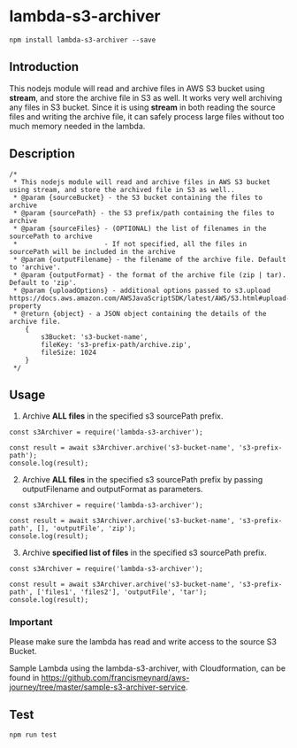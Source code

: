 # lambda-s3-archiver
```
npm install lambda-s3-archiver --save
```

## Introduction
This nodejs module will read and archive files in AWS S3 bucket using **stream**, and store the archive file in S3 as well. It works very well archiving any files in S3 bucket. Since it is using **stream** in both reading the source files and writing the archive file, it can safely process large files without too much memory needed in the lambda.

## Description
```
/*
 * This nodejs module will read and archive files in AWS S3 bucket using stream, and store the archived file in S3 as well..
 * @param {sourceBucket} - the S3 bucket containing the files to archive
 * @param {sourcePath} - the S3 prefix/path containing the files to archive
 * @param {sourceFiles} - (OPTIONAL) the list of filenames in the sourcePath to archive
 *                      - If not specified, all the files in sourcePath will be included in the archive
 * @param {outputFilename} - the filename of the archive file. Default to 'archive'.
 * @param {outputFormat} - the format of the archive file (zip | tar). Default to 'zip'.
 * @param {uploadOptions} - additional options passed to s3.upload https://docs.aws.amazon.com/AWSJavaScriptSDK/latest/AWS/S3.html#upload-property
 * @return {object} - a JSON object containing the details of the archive file.
    {
        s3Bucket: 's3-bucket-name',
        fileKey: 's3-prefix-path/archive.zip',
        fileSize: 1024
    }
 */
```

## Usage

1. Archive **ALL files** in the specified s3 sourcePath prefix.

```nodejs
const s3Archiver = require('lambda-s3-archiver');

const result = await s3Archiver.archive('s3-bucket-name', 's3-prefix-path');
console.log(result);
```

2. Archive **ALL files** in the specified s3 sourcePath prefix by passing outputFilename and outputFormat as parameters.

```nodejs
const s3Archiver = require('lambda-s3-archiver');

const result = await s3Archiver.archive('s3-bucket-name', 's3-prefix-path', [], 'outputFile', 'zip');
console.log(result);
```

3. Archive **specified list of files** in the specified s3 sourcePath prefix.

```nodejs
const s3Archiver = require('lambda-s3-archiver');

const result = await s3Archiver.archive('s3-bucket-name', 's3-prefix-path', ['files1', 'files2'], 'outputFile', 'tar');
console.log(result);
```

### Important

Please make sure the lambda has read and write access to the source S3 Bucket.

Sample Lambda using the lambda-s3-archiver, with Cloudformation, can be found in https://github.com/francismeynard/aws-journey/tree/master/sample-s3-archiver-service.

## Test
```
npm run test
```
